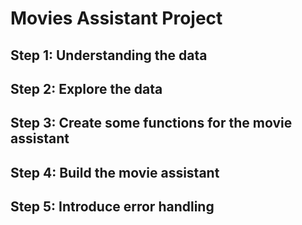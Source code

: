 # Movies Assistant Project

## Step 1: Understanding the data


## Step 2: Explore the data


## Step 3: Create some functions for the movie assistant


## Step 4: Build the movie assistant


## Step 5: Introduce error handling
